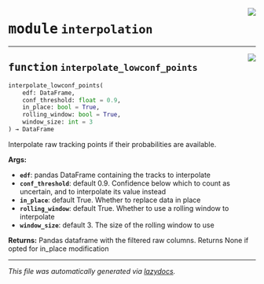 <!-- markdownlint-disable -->

<a href="https://github.com/benlansdell/ethome/blob/master/ethome/interpolation.py#L0"><img align="right" style="float:right;" src="https://img.shields.io/badge/-source-cccccc?style=flat-square"></a>

# <kbd>module</kbd> `interpolation`





---

<a href="https://github.com/benlansdell/ethome/blob/master/ethome/interpolation.py#L4"><img align="right" style="float:right;" src="https://img.shields.io/badge/-source-cccccc?style=flat-square"></a>

## <kbd>function</kbd> `interpolate_lowconf_points`

```python
interpolate_lowconf_points(
    edf: DataFrame,
    conf_threshold: float = 0.9,
    in_place: bool = True,
    rolling_window: bool = True,
    window_size: int = 3
) → DataFrame
```

Interpolate raw tracking points if their probabilities are available.



**Args:**

 - <b>`edf`</b>:  pandas DataFrame containing the tracks to interpolate
 - <b>`conf_threshold`</b>:  default 0.9. Confidence below which to count as uncertain, and to interpolate its value instead
 - <b>`in_place`</b>:  default True. Whether to replace data in place
 - <b>`rolling_window`</b>:  default True. Whether to use a rolling window to interpolate
 - <b>`window_size`</b>:  default 3. The size of the rolling window to use



**Returns:**
 Pandas dataframe with the filtered raw columns. Returns None if opted for in_place modification




---

_This file was automatically generated via [lazydocs](https://github.com/ml-tooling/lazydocs)._
